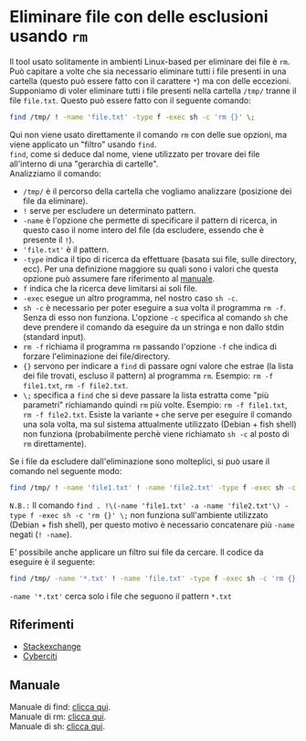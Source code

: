 # Eliminare file con delle esclusioni usando `rm`
Il tool usato solitamente in ambienti Linux-based per eliminare dei file è `rm`.  
Può capitare a volte che sia necessario eliminare tutti i file presenti in una cartella (questo può essere fatto con il carattere `*`) ma con delle eccezioni.  
Supponiamo di voler eliminare tutti i file presenti nella cartella `/tmp/` tranne il file `file.txt`. Questo può essere fatto con il seguente comando:
```bash
find /tmp/ ! -name 'file.txt' -type f -exec sh -c 'rm {}' \;
```
Qui non viene usato direttamente il comando `rm` con delle sue opzioni, ma viene applicato un "filtro" usando `find`.  
`find`, come si deduce dal nome, viene utilizzato per trovare dei file all'interno di una "gerarchia di cartelle".  
Analizziamo il comando:
- `/tmp/` è il percorso della cartella che vogliamo analizzare (posizione dei file da eliminare).  
- `!` serve per escludere un determinato pattern.  
- `-name` è l'opzione che permette di specificare il pattern di ricerca, in questo caso il nome intero del file (da escludere, essendo che è presente il `!`).  
- `'file.txt'` è il pattern.  
- `-type` indica il tipo di ricerca da effettuare (basata sui file, sulle directory, ecc). Per una definizione maggiore su quali sono i valori che questa opzione può assumere fare riferimento al [manuale](http://linux.die.net/man/1/find "Manuale di find").  
- `f` indica che la ricerca deve limitarsi ai soli file.  
- `-exec` esegue un altro programma, nel nostro caso `sh -c`.
- `sh -c` è necessario per poter eseguire a sua volta il programma `rm -f`. Senza di esso non funziona. L'opzione `-c` specifica al comando `sh` che deve prendere il comando da eseguire da un stringa e non dallo stdin (standard input).  
- `rm -f` richiama il programma `rm` passando l'opzione `-f` che indica di forzare l'eliminazione dei file/directory.  
- `{}` servono per indicare a `find` di passare ogni valore che estrae (la lista dei file trovati, escluso il pattern) al programma `rm`. Esempio: `rm -f file1.txt`, `rm -f file2.txt`.  
- `\;` specifica a `find` che si deve passare la lista estratta come "più parametri" richiamando quindi `rm` più volte. Esempio: `rm -f file1.txt`, `rm -f file2.txt`. Esiste la variante `+` che serve per eseguire il comando una sola volta, ma sul sistema attualmente utilizzato (Debian + fish shell) non funziona (probabilmente perchè viene richiamato `sh -c` al posto di `rm` direttamente).   

Se i file da escludere dall'eliminazione sono molteplici, si può usare il comando nel seguente modo:
```bash
find /tmp/ ! -name 'file1.txt' ! -name 'file2.txt' -type f -exec sh -c 'rm {}' \;
```
`N.B.:` Il comando `find . !\(-name 'file1.txt' -a -name 'file2.txt'\) -type f -exec sh -c 'rm {}' \;` non funziona sull'ambiente utilizzato (Debian + fish shell), per questo motivo è necessario concatenare più `-name` negati (`! -name`).

E' possibile anche applicare un filtro sui file da cercare. Il codice da eseguire è il seguente:
```bash
find /tmp/ -name '*.txt' ! -name 'file.txt' -type f -exec sh -c 'rm {}' \;
```
`-name '*.txt'` cerca solo i file che seguono il pattern `*.txt`

## Riferimenti
- [Stackexchange](http://unix.stackexchange.com/questions/153862/remove-all-files-directories-except-for-one-file)
- [Cyberciti](http://www.cyberciti.biz/faq/linux-bash-delete-all-files-in-directory-except-few/)

## Manuale
Manuale di find: [clicca qui](http://linux.die.net/man/1/find).  
Manuale di rm: [clicca qui](http://linux.die.net/man/1/rm).  
Manuale di sh: [clicca qui](http://linux.die.net/man/1/sh).  